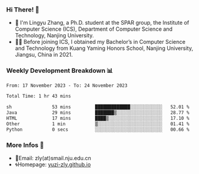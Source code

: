 ### Hi There! 👋 
- 🐳 I'm Lingyu Zhang, a Ph.D. student at the SPAR group, the Institute of Computer Science (ICS), Department of Computer Science and Technology, Nanjing University.
- 🧑‍🎓 Before joining ICS, I obtained my Bachelor’s in Computer Science and Technology from Kuang Yaming Honors School, Nanjing University, Jiangsu, China in 2021.

### Weekly Development Breakdown :bar_chart:

<!--START_SECTION:waka-->

```txt
From: 17 November 2023 - To: 24 November 2023

Total Time: 1 hr 43 mins

sh               53 mins         █████████████░░░░░░░░░░░░   52.01 %
Java             29 mins         ███████▒░░░░░░░░░░░░░░░░░   28.77 %
HTML             17 mins         ████▒░░░░░░░░░░░░░░░░░░░░   17.10 %
Other            1 min           ▒░░░░░░░░░░░░░░░░░░░░░░░░   01.41 %
Python           0 secs          ░░░░░░░░░░░░░░░░░░░░░░░░░   00.66 %
```

<!--END_SECTION:waka-->

<!--
### Github Contributions :octocat:

![](https://raw.githubusercontent.com/yuzi-zly/yuzi-zly/output/github-contribution-grid-snake.svg)              
-->

### More Infos 📖

- 📧Email: zly(at)smail.nju.edu.cn
- 🌀Homepage: [yuzi-zly.github.io](https://yuzi-zly.github.io/)
